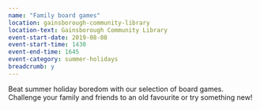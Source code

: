 ```yaml
---
name: "Family board games"
location: gainsborough-community-library
location-text: Gainsborough Community Library
event-start-date: 2019-08-08
event-start-time: 1430
event-end-time: 1645
event-category: summer-holidays
breadcrumb: y
---
```


Beat summer holiday boredom with our selection of board games. Challenge your family and friends to an old favourite or try something new!
